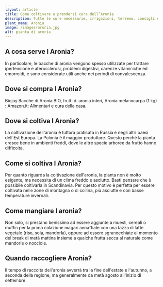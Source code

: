```yaml
---
layout: article
title: Come coltivare e prendersi cura dell’Aronia
description: Tutte le cure necessarie, irrigazioni, terreno, consigli e molto altro sulla coltivazione dell’Aronia
plant_name: Aronia
image: /images/aronia.jpg
alt: pianta di aronia
---
```


## A cosa serve l Aronia?

In particolare, le bacche di aronia vengono spesso utilizzate per trattare ipertensione e aterosclerosi, problemi digestivi, carenze vitaminiche ed emorroidi, e sono considerate utili anche nei periodi di convalescenza.

## Dove si compra l Aronia?

Biojoy Bacche di Aronia BIO, frutti di aronia interi, Aronia melanocarpa (1 kg) : Amazon.it: Alimentari e cura della casa.

## Dove si coltiva l Aronia?

La coltivazione dell'aronia è tuttora praticata in Russia e negli altri paesi dell'Est Europa. La Polonia è il maggior produttore. Questo perché la pianta cresce bene in ambienti freddi, dove le altre specie arboree da frutto hanno difficoltà.

## Come si coltiva l Aronia?

Per quanto riguarda la coltivazione dell'aronia, la pianta non è molto esigente, ma necessita di un clima freddo e asciutto. Basti pensare che è possibile coltivarla in Scandinavia. Per questo motivo è perfetta per essere coltivata nelle zone di montagna o di collina, più asciutte e con basse temperature invernali.

## Come mangiare l aronia?

Non solo, si prestano benissimo ad essere aggiunte a muesli, cereali o muffin per la prima colazione magari annaffiate con una tazza di latte vegetale (riso, soia, mandorla), oppure ad essere sgranocchiate al momento del break di metà mattina insieme a qualche frutta secca al naturale come mandorle o nocciole.

## Quando raccogliere Aronia?

Il tempo di raccolta dell'aronia avverrà tra la fine dell'estate e l'autunno, a seconda della regione, ma generalmente da metà agosto all'inizio di settembre.

